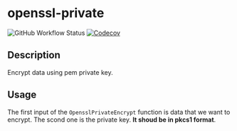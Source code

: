# openssl-private

![GitHub Workflow Status](https://github.com/Ali-A-A/openssl-private-encrypt/workflows/ci/badge.svg)
[![Codecov](https://img.shields.io/codecov/c/gh/Ali-A-A/openssl-private-encrypt?logo=codecov&style=flat-square)](https://codecov.io/gh/Ali-A-A/openssl-private-encrypt)

## Description
Encrypt data using pem private key.

## Usage
The first input of the `OpensslPrivateEncrypt` function is data that we want to encrypt.
The scond one is the private key. **It shoud be in pkcs1 format**.
